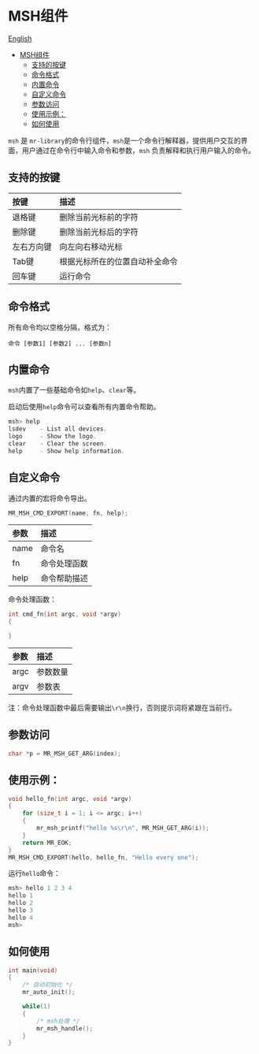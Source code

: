 # MSH组件

[English](msh_EN.md)

<!-- TOC -->
* [MSH组件](#msh组件)
  * [支持的按键](#支持的按键)
  * [命令格式](#命令格式)
  * [内置命令](#内置命令)
  * [自定义命令](#自定义命令)
  * [参数访问](#参数访问)
  * [使用示例：](#使用示例)
  * [如何使用](#如何使用)
<!-- TOC -->

`msh` 是 `mr-library`的命令行组件，`msh`是一个命令行解释器，提供用户交互的界面，用户通过在命令行中输入命令和参数，`msh`
负责解释和执行用户输入的命令。

## 支持的按键

| 按键       | 描述                           |
| :--------- | :----------------------------- |
| 退格键     | 删除当前光标前的字符           |
| 删除键     | 删除当前光标后的字符           |
| 左右方向键 | 向左向右移动光标               |
| Tab键      | 根据光标所在的位置自动补全命令 |
| 回车键     | 运行命令                       |

## 命令格式

所有命令均以空格分隔，格式为：

`命令 [参数1] [参数2] ... [参数n]`

## 内置命令

`msh`内置了一些基础命令如`help`、`clear`等。

启动后使用`help`命令可以查看所有内置命令帮助。

```c
msh> help
lsdev    - List all devices.
logo     - Show the logo.
clear    - Clear the screen.
help     - Show help information.
```

## 自定义命令

通过内置的宏将命令导出。

```c
MR_MSH_CMD_EXPORT(name, fn, help);
```

| 参数 | 描述         |
| :--- | :----------- |
| name | 命令名       |
| fn   | 命令处理函数 |
| help | 命令帮助描述 |

命令处理函数：

```c
int cmd_fn(int argc, void *argv)
{

}
```

| 参数 | 描述     |
| :--- | :------- |
| argc | 参数数量 |
| argv | 参数表   |

注：命令处理函数中最后需要输出`\r\n`换行，否则提示词将紧跟在当前行。

## 参数访问

```c
char *p = MR_MSH_GET_ARG(index);
```

## 使用示例：

```c
void hello_fn(int argc, void *argv)
{
    for (size_t i = 1; i <= argc; i++)
    {
        mr_msh_printf("hello %s\r\n", MR_MSH_GET_ARG(i));
    }
    return MR_EOK;
}
MR_MSH_CMD_EXPORT(hello, hello_fn, "Hello every one");
```

运行`hello`命令：

```c
msh> hello 1 2 3 4
hello 1
hello 2
hello 3
hello 4
msh>
```

## 如何使用

```c
int main(void)
{
    /* 自动初始化 */
    mr_auto_init();

    while(1)
    {
        /* msh处理 */
        mr_msh_handle();
    }
}
```
